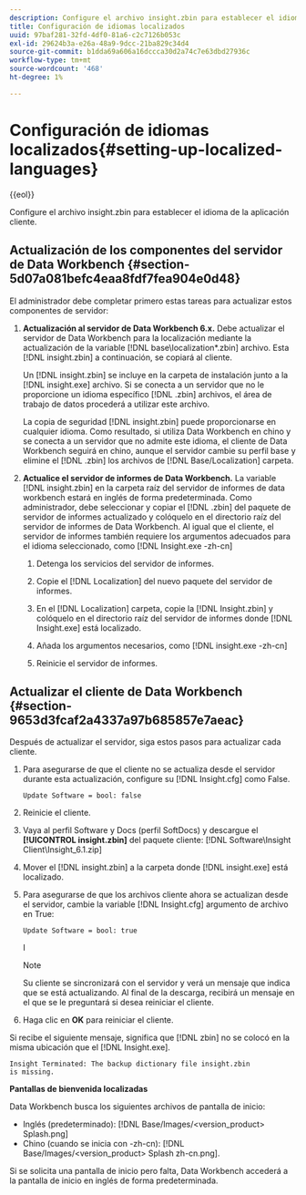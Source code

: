 ```yaml
---
description: Configure el archivo insight.zbin para establecer el idioma de la aplicación cliente.
title: Configuración de idiomas localizados
uuid: 97baf281-32fd-4df0-81a6-c2c7126b053c
exl-id: 29624b3a-e26a-48a9-9dcc-21ba829c34d4
source-git-commit: b1dda69a606a16dccca30d2a74c7e63dbd27936c
workflow-type: tm+mt
source-wordcount: '468'
ht-degree: 1%

---
```


# Configuración de idiomas localizados{#setting-up-localized-languages}

{{eol}}

Configure el archivo insight.zbin para establecer el idioma de la aplicación cliente.

## Actualización de los componentes del servidor de Data Workbench {#section-5d07a081befc4eaa8fdf7fea904e0d48}

El administrador debe completar primero estas tareas para actualizar estos componentes de servidor:

1. **Actualización al servidor de Data Workbench 6.x.** Debe actualizar el servidor de Data Workbench para la localización mediante la actualización de la variable [!DNL base\localization\*.zbin] archivo. Esta [!DNL insight.zbin] a continuación, se copiará al cliente.

   Un [!DNL insight.zbin] se incluye en la carpeta de instalación junto a la [!DNL insight.exe] archivo. Si se conecta a un servidor que no le proporcione un idioma específico [!DNL .zbin] archivos, el área de trabajo de datos procederá a utilizar este archivo.

   La copia de seguridad [!DNL insight.zbin] puede proporcionarse en cualquier idioma. Como resultado, si utiliza Data Workbench en chino y se conecta a un servidor que no admite este idioma, el cliente de Data Workbench seguirá en chino, aunque el servidor cambie su perfil base y elimine el [!DNL .zbin] los archivos de [!DNL Base/Localization] carpeta.

1. **Actualice el servidor de informes de Data Workbench.** La variable [!DNL insight.zbin] en la carpeta raíz del servidor de informes de data workbench estará en inglés de forma predeterminada. Como administrador, debe seleccionar y copiar el [!DNL .zbin] del paquete de servidor de informes actualizado y colóquelo en el directorio raíz del servidor de informes de Data Workbench. Al igual que el cliente, el servidor de informes también requiere los argumentos adecuados para el idioma seleccionado, como [!DNL Insight.exe -zh-cn]

   1. Detenga los servicios del servidor de informes.
   1. Copie el [!DNL Localization] del nuevo paquete del servidor de informes.
   1. En el [!DNL Localization] carpeta, copie la [!DNL Insight.zbin] y colóquelo en el directorio raíz del servidor de informes donde [!DNL Insight.exe] está localizado.

   1. Añada los argumentos necesarios, como [!DNL insight.exe -zh-cn]
   1. Reinicie el servidor de informes.

## Actualizar el cliente de Data Workbench {#section-9653d3fcaf2a4337a97b685857e7aeac}

Después de actualizar el servidor, siga estos pasos para actualizar cada cliente.

1. Para asegurarse de que el cliente no se actualiza desde el servidor durante esta actualización, configure su [!DNL Insight.cfg] como False.

   ```
   Update Software = bool: false
   ```

1. Reinicie el cliente.
1. Vaya al perfil Software y Docs (perfil SoftDocs) y descargue el **[!UICONTROL insight.zbin]** del paquete cliente: [!DNL Software\Insight Client\Insight_6.1.zip]

1. Mover el [!DNL insight.zbin] a la carpeta donde [!DNL insight.exe] está localizado.

1. Para asegurarse de que los archivos cliente ahora se actualizan desde el servidor, cambie la variable [!DNL Insight.cfg] argumento de archivo en True:

   ```
   Update Software = bool: true
   ```

   I

   >[!NOTE]
   >
   >Su cliente se sincronizará con el servidor y verá un mensaje que indica que se está actualizando. Al final de la descarga, recibirá un mensaje en el que se le preguntará si desea reiniciar el cliente.

1. Haga clic en **OK** para reiniciar el cliente.

Si recibe el siguiente mensaje, significa que [!DNL zbin] no se colocó en la misma ubicación que el [!DNL Insight.exe].

```
Insight Terminated: The backup dictionary file insight.zbin 
is missing.
```

**Pantallas de bienvenida localizadas**

Data Workbench busca los siguientes archivos de pantalla de inicio:

* Inglés (predeterminado): [!DNL Base/Images/<version_product> Splash.png]
* Chino (cuando se inicia con -zh-cn): [!DNL Base/Images/<version_product> Splash zh-cn.png].

Si se solicita una pantalla de inicio pero falta, Data Workbench accederá a la pantalla de inicio en inglés de forma predeterminada.

<!-- <a id="section_91AE5EF234C14652A7B04082A22629AB"></a> -->
